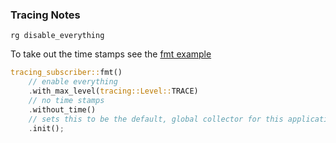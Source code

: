 
### Tracing Notes

```
rg disable_everything
```

To take out the time stamps see the [fmt example](https://github.com/tokio-rs/tracing/blob/master/examples/examples/fmt.rs)

```rust
tracing_subscriber::fmt()
    // enable everything
    .with_max_level(tracing::Level::TRACE)
    // no time stamps
    .without_time()
    // sets this to be the default, global collector for this application.
    .init();
```
